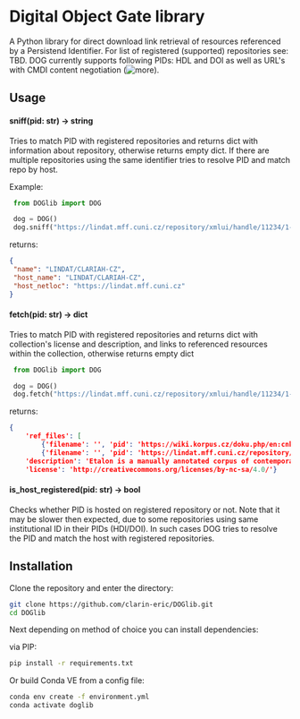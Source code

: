 # Digital Object Gate library
A Python library for direct download link retrieval of resources referenced by a Persistend Identifier. For list of registered (supported) repositories see: TBD. DOG currently supports following PIDs: HDL and DOI as well as URL's with CMDI content negotiation (![more](https://www.clarin.eu/content/component-metadata)).
 
## Usage

#### sniff(pid: str) -> string 
Tries to match PID with registered repositories and returns dict with information about repository, otherwise returns empty dict. If there are multiple repositories using the same identifier tries to resolve PID and match repo by host.

 Example:
```Python 
 from DOGlib import DOG

 dog = DOG()
 dog.sniff("https://lindat.mff.cuni.cz/repository/xmlui/handle/11234/1-3698")
```

returns:
```JSON
{
 "name": "LINDAT/CLARIAH-CZ", 
 "host_name": "LINDAT/CLARIAH-CZ", 
 "host_netloc": "https://lindat.mff.cuni.cz"
}
```
 
#### fetch(pid: str) -> dict

Tries to match PID with registered repositories and returns dict with collection's license and description, and links to referenced resources within the collection, otherwise returns empty dict
```Python 
 from DOGlib import DOG

 dog = DOG()
 dog.fetch("https://lindat.mff.cuni.cz/repository/xmlui/handle/11234/1-3698")
```

returns:
```JSON
{
	'ref_files': [
		{'filename': '', 'pid': 'https://wiki.korpus.cz/doku.php/en:cnk:etalon'}, 
		{'filename': '', 'pid': 'https://lindat.mff.cuni.cz/repository/xmlui/bitstream/handle/11234/1-3698/Etalon.tgz?sequence=1'}], 
	'description': 'Etalon is a manually annotated corpus of contemporary Czech. The corpus contains 1,885,589 words (2,265,722 tokens) and is annotated in the same way as SYN2020 of the Czech National Corpus. The corpus includes fiction (ca 24%), professional and scientific literature (ca 40%) and newspapers (ca 36%). \r\n\r\nThe corpus is provided in a vertical format, where sentence boundaries are marked with a blank line. Every word form is written on a separate line, followed by five tab-separated attributes: syntactic word, lemma, sublemma, tag and verbtag. The texts are shuffled in random chunks of 100 words at maximum (respecting sentence boundaries).', 
	'license': 'http://creativecommons.org/licenses/by-nc-sa/4.0/'}

```

#### is_host_registered(pid: str) -> bool

Checks whether PID is hosted on registered repository or not. Note that it may be slower then expected, due to some repositories using same institutional ID in their PIDs (HDl/DOI). In such cases DOG tries to resolve the PID and match the host with registered repositories.   


## Installation

Clone the repository and enter the directory:
```bash
git clone https://github.com/clarin-eric/DOGlib.git
cd DOGlib
```

Next depending on method of choice you can install dependencies:

via PIP:
```bash
pip install -r requirements.txt
```


Or build Conda VE from a config file:
```bash
conda env create -f environment.yml
conda activate doglib
```

